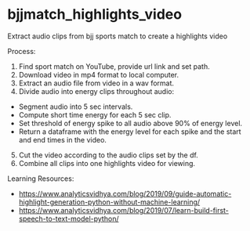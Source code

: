 # bjjmatch_highlights_video
Extract audio clips from bjj sports match to create a highlights video

Process:
1. Find sport match on YouTube, provide url link and set path.
2. Download video in mp4 format to local computer.
3. Extract an audio file from video in a wav format.
4. Divide audio into energy clips throughout audio:
  - Segment audio into 5 sec intervals.
  - Compute short time energy for each 5 sec clip.
  - Set threshold of energy spike to all audio above 90% of energy level.
  - Return a dataframe with the energy level for each spike and the start and end times in the video.
5. Cut the video according to the audio clips set by the df.
6. Combine all clips into one highlights video for viewing.

Learning Resources:

- https://www.analyticsvidhya.com/blog/2019/09/guide-automatic-highlight-generation-python-without-machine-learning/
- https://www.analyticsvidhya.com/blog/2019/07/learn-build-first-speech-to-text-model-python/

